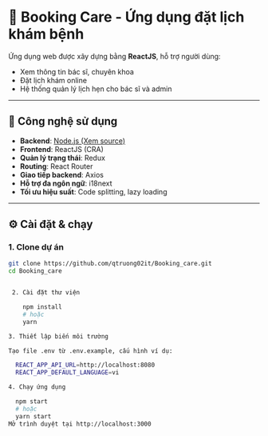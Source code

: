 # 🏥 Booking Care - Ứng dụng đặt lịch khám bệnh

Ứng dụng web được xây dựng bằng **ReactJS**, hỗ trợ người dùng:
- Xem thông tin bác sĩ, chuyên khoa
- Đặt lịch khám online
- Hệ thống quản lý lịch hẹn cho bác sĩ và admin

---

## 🚀 Công nghệ sử dụng
- **Backend**: [Node.js (Xem source)](https://github.com/qtruong02it/Nodejs)
- **Frontend**: ReactJS (CRA)
- **Quản lý trạng thái**: Redux
- **Routing**: React Router
- **Giao tiếp backend**: Axios
- **Hỗ trợ đa ngôn ngữ**: i18next
- **Tối ưu hiệu suất**: Code splitting, lazy loading

---

## ⚙️ Cài đặt & chạy

### 1. Clone dự án
```bash
git clone https://github.com/qtruong02it/Booking_care.git
cd Booking_care


 2. Cài đặt thư viện

    npm install
    # hoặc
    yarn

3. Thiết lập biến môi trường

Tạo file .env từ .env.example, cấu hình ví dụ:

  REACT_APP_API_URL=http://localhost:8080
  REACT_APP_DEFAULT_LANGUAGE=vi

4. Chạy ứng dụng

  npm start
  # hoặc
  yarn start
Mở trình duyệt tại http://localhost:3000


